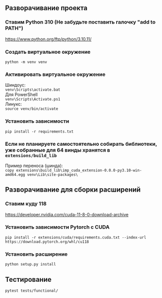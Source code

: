 ## Разворачивание проекта

### Ставим Python 310 (Не забудьте поставить галочку "add to PATH")
https://www.python.org/ftp/python/3.10.11/

### Создать виртуальное окружение
`python -m venv venv`

### Активировать виртуальное окружение
Шиндоус:  
`venv\Scripts\activate.bat`  
Для PowerShell  
`venv\Scripts\Activate.ps1`  
Линукс:  
`source venv/bin/activate`

### Установить зависимости
`pip install -r requirements.txt`

### Если не планируете самостоятельно собирать библиотеки, уже собранные для 64 винды хранятся в `extensions/build_lib`
Пример переноса (шинда):  
`copy extensions\build_lib\imp_cuda_extension-0.0.0-py3.10-win-amd64.egg venv\Lib\site-packages\`  


## Разворачивание для сборки расширений

### Ставим куду 118
https://developer.nvidia.com/cuda-11-8-0-download-archive

### Установить зависимости Pytorch с CUDA
`pip install -r extensions/cuda/requirements.cuda.txt --index-url https://download.pytorch.org/whl/cu118`

### Установить расширение
`python setup.py install`



## Тестирование
`pytest tests/functional/`